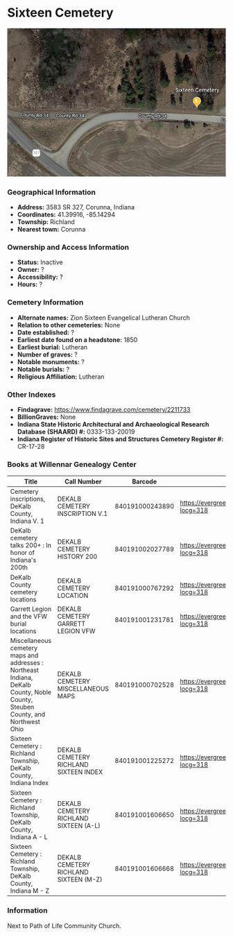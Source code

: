 # Sixteen Cemetery

![Sixteen Cemetery on Google Earth](https://github.com/FyoAtEPL/DeKalbCemeteries/blob/main/images/mapImages/SixteenEarth.png "Sixteen Cemetery on Google Earth")

### Geographical Information
- **Address:** 3583 SR 327, Corunna, Indiana
- **Coordinates:** 41.39916, -85.14294
- **Township:** Richland
- **Nearest town:** Corunna

### Ownership and Access Information
- **Status:** Inactive
- **Owner:** ?
- **Accessibility:** ?
- **Hours:** ?

### Cemetery Information
- **Alternate names:** Zion Sixteen Evangelical Lutheran Church
- **Relation to other cemeteries:** None
- **Date established:** ?
- **Earliest date found on a headstone:** 1850
- **Earliest burial:** Lutheran
- **Number of graves:** ?
- **Notable monuments:** ?
- **Notable burials:** ?
- **Religious Affiliation:** Lutheran

### Other Indexes
- **Findagrave:** https://www.findagrave.com/cemetery/2211733
- **BillionGraves:** None
- **Indiana State Historic Architectural and Archaeological Research Database (SHAARD) #:** 0333-133-20019
- **Indiana Register of Historic Sites and Structures Cemetery Register #:** CR-17-28

### Books at Willennar Genealogy Center

| Title | Call Number | Barcode | Evergreen Record |
| ------------ | ------------ | ------------ | ------------ |
| Cemetery inscriptions, DeKalb County, Indiana V. 1 | DEKALB CEMETERY INSCRIPTION V.1 | 840191000243890 | https://evergreen.lib.in.us/eg/opac/record/20697937?locg=318 |
| DeKalb cemetery talks 200+ : In honor of Indiana's 200th | DEKALB CEMETERY HISTORY 200 | 840191002027789 | https://evergreen.lib.in.us/eg/opac/record/20859537?locg=318 |
| DeKalb County cemetery locations | DEKALB CEMETERY LOCATION | 840191000767292 | https://evergreen.lib.in.us/eg/opac/record/20670319?locg=318 |
| Garrett Legion and the VFW burial locations | DEKALB CEMETERY GARRETT LEGION VFW | 840191001231781 | https://evergreen.lib.in.us/eg/opac/record/20670193?locg=318 |
| Miscellaneous cemetery maps and addresses : Northeast Indiana, DeKalb County, Noble County, Steuben County, and Northwest Ohio | DEKALB CEMETERY MISCELLANEOUS MAPS | 840191000702528 | https://evergreen.lib.in.us/eg/opac/record/20673421?locg=318 |
| Sixteen Cemetery : Richland Township, DeKalb County, Indiana Index | DEKALB CEMETERY RICHLAND SIXTEEN INDEX | 840191001225272 | https://evergreen.lib.in.us/eg/opac/record/20680994?locg=318 |
| Sixteen Cemetery : Richland Township, DeKalb County, Indiana A - L | DEKALB CEMETERY RICHLAND SIXTEEN (A-L) | 840191001606650 | https://evergreen.lib.in.us/eg/opac/record/20680994?locg=318 |
| Sixteen Cemetery : Richland Township, DeKalb County, Indiana M - Z | DEKALB CEMETERY RICHLAND SIXTEEN (M-Z) | 840191001606668 | https://evergreen.lib.in.us/eg/opac/record/20680994?locg=318 |

### Information
Next to Path of Life Community Church.
